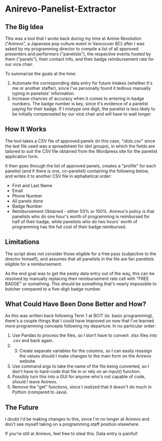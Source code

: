 # Anirevo-Panelist-Extractor

## The Big Idea

This was a tool that I wrote back during my time at Anime Revolution ("Anirevo", a Japanese pop culture event in Vancouver BC) after I was asked by my programming director to compile a list of all approved presenters and performers ("panelists"), the respective events hosted by them ("panels"), their contact info, and their badge reimbursement rate for our vice chair. 

To summarize the goals at the time:
1. Automate the corresponding data entry for future intakes (whether it's me or another staffer), since I've personally found it tedious manually typing in panelists' information.
2. Increase chances of accuracy when it comes to entering in badge numbers. The badge number is key, since it's evidence of a panelist paying for their badge. If I mistype one digit, the panelist is less likely to be initially compensated by our vice chair and will have to wait longer. 

## How It Works

The tool takes a CSV file of approved panels (in this case, "idols.csv" since the last file used was a spreadsheet for idol groups), in which the fields are tailored to suit the CSV file obtained from the Wordpress site for the panelist application form. 

It then goes through the list of approved panels, creates a "profile" for each panelist (and if there is one, co-panelist) containing the following below, and writes it to another CSV file in alphabetical order:

- First and Last Name
- Email
- Phone Number
- All panels done
- Badge Number
- Reimbursement Obtained - either 50% or 100%. Anirevo's policy is that panelists who do one hour's worth of programming is reimbursed for half of their badge, while panelists who do two hours' worth of programming has the full cost of their badge reimbursed. 

## Limitations

The script does not consider those eligible for a free pass (subjective to the director himself), and assumes that all panelists in the file are fan panelists eligible for a reimbursement. 

As the end goal was to get the pesky data entry out of the way, this can be resolved by manually replacing their reimbursement rate cell with "FREE BADGE" or something. This should be something that's nearly impossible to butcher compared to a five-digit badge number. 

## What Could Have Been Done Better and How?

As this was written back following Term 1 at BCIT (ie. basic programming), there's a couple things that I could have improved on now that I've learned more programming concepts following my departure. In no particular order:
1. Use Pandas to process the files, so I don't have to convert .xlsx files into .csv and back again.
2. 3. Create separate variables for the columns, so I can easily reassign the values should I make changes to the main form on the Anirevo website. 
3. Use command args to take the name of the file being converted, so I don't have to hard-code that file in or rely on an input() function.
4. Possibly turn this into a GUI for anyone who's not capable of code, should I leave Anirevo.
5. Remove the "get" functions, since I realized that it doesn't do much in Python (compared to Java). 

## The Future

I doubt I'd be making changes to this, since I'm no longer at Anirevo and don't see myself taking on a programming staff position elsewhere. 

If you're still at Anirevo, feel free to steal this. Data entry is painful!
